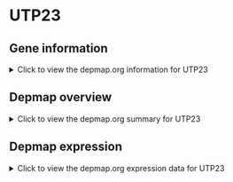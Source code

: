 <h1>UTP23</h1>

<h2>Gene information</h2>
<details>
  <summary>Click to view the depmap.org information for UTP23</summary>
  <iframe src="https://depmap.org/portal/gene/UTP23?tab=about" style="border:none;width:100%;height:800px"></iframe>
</details>

<h2>Depmap overview</h2>
<details>
  <summary>Click to view the depmap.org summary for UTP23</summary>
  <iframe src="https://depmap.org/portal/gene/UTP23?tab=overview" style="border:none;width:100%;height:800px"></iframe>
</details>

<h2>Depmap expression</h2>
<details>
  <summary>Click to view the depmap.org expression data for UTP23</summary>
  <iframe src="https://depmap.org/portal/gene/UTP23?tab=characterization" style="border:none;width:100%;height:800px"></iframe>
</details>


<!--
<h2>Reactome Pathway diagram</h2>
PNAME
-->


